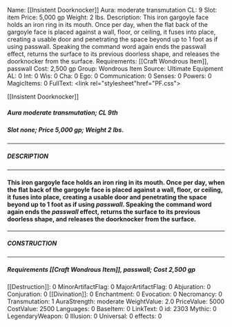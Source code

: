 Name: [[Insistent Doorknocker]]
Aura: moderate transmutation
CL: 9
Slot: item
Price: 5,000 gp
Weight: 2 lbs.
Description: This iron gargoyle face holds an iron ring in its mouth. Once per day, when the flat back of the gargoyle face is placed against a wall, floor, or ceiling, it fuses into place, creating a usable door and penetrating the space beyond up to 1 foot as if using passwall. Speaking the command word again ends the passwall effect, returns the surface to its previous doorless shape, and releases the doorknocker from the surface.
Requirements: [[Craft Wondrous Item]], passwall
Cost: 2,500 gp
Group: Wondrous Item
Source: Ultimate Equipment
AL: 0
Int: 0
Wis: 0
Cha: 0
Ego: 0
Communication: 0
Senses: 0
Powers: 0
MagicItems: 0
FullText: <link rel="stylesheet"href="PF.css"><div class="heading"><p class="alignleft">[[Insistent Doorknocker]]</p><div style="clear: both;"></div></div><div><h5><b>Aura </b>moderate transmutation; <b>CL </b>9th</h5><h5><b>Slot </b>none; <b>Price </b>5,000 gp; <b>Weight </b>2 lbs.</h5></div><hr/><div><h5><b>DESCRIPTION</b></h5></div><hr/><div><h4><p>This iron gargoyle face holds an iron ring in its mouth. Once per day, when the flat back of the gargoyle face is placed against a wall, floor, or ceiling, it fuses into place, creating a usable door and penetrating the space beyond up to 1 foot as if using <i>passwall</i>. Speaking the command word again ends the <i>passwall</i> effect, returns the surface to its previous doorless shape, and releases the doorknocker from the surface.</p></h4></div><hr/><div><h5><b>CONSTRUCTION</b></h5></div><hr/><div><h5><b>Requirements </b>[[Craft Wondrous Item]], <i>passwall</i>; <b>Cost </b>2,500 gp</h5></div>
[[Destruction]]: 0
MinorArtifactFlag: 0
MajorArtifactFlag: 0
Abjuration: 0
Conjuration: 0
[[Divination]]: 0
Enchantment: 0
Evocation: 0
Necromancy: 0
Transmutation: 1
AuraStrength: moderate
WeightValue: 2.0
PriceValue: 5000
CostValue: 2500
Languages: 0
BaseItem: 0
LinkText: 0
id: 2303
Mythic: 0
LegendaryWeapon: 0
Illusion: 0
Universal: 0
effects: 0
